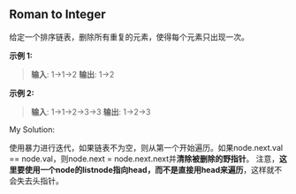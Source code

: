 ## Roman to Integer

给定一个排序链表，删除所有重复的元素，使得每个元素只出现一次。

**示例 1:**

> **输入**: 1->1->2
> **输出**: 1->2

**示例 2:**

> **输入**: 1->1->2->3->3
> **输出**: 1->2->3


My Solution:

使用暴力进行迭代，如果链表不为空，则从第一个开始遍历。如果node.next.val == node.val，则node.next = node.next.next并**清除被删除的野指针**。 注意，**这里要使用一个node的listnode指向head，而不是直接用head来遍历**，这样就不会失去头指针。
